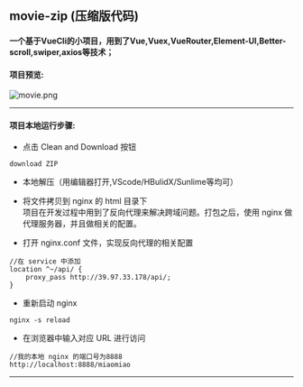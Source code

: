 ## movie-zip (压缩版代码)
#### 一个基于VueCli的小项目，用到了Vue,Vuex,VueRouter,Element-UI,Better-scroll,swiper,axios等技术；
#### 项目预览:  
![movie.png](https://i.loli.net/2020/05/04/JvbXYIicGT9ulE6.png)
***
#### 项目本地运行步骤:
- 点击 Clean and Download 按钮
```
download ZIP
```

- 本地解压（用编辑器打开,VScode/HBulidX/Sunlime等均可）

- 将文件拷贝到 nginx 的 html 目录下  
项目在开发过程中用到了反向代理来解决跨域问题。打包之后，使用 nginx 做代理服务器，并且做相关的配置。

- 打开 nginx.conf 文件，实现反向代理的相关配置
```
//在 service 中添加
location ^~/api/ {
	proxy_pass http://39.97.33.178/api/;
}

```

- 重新启动 nginx
```
nginx -s reload
```

- 在浏览器中输入对应 URL 进行访问 
```
//我的本地 nginx 的端口号为8888
http://localhost:8888/miaomiao
```
***
